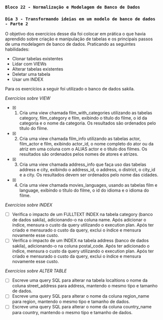 ### `Bloco 22 - Normalização e Modelagem de Banco de Dados`
### `Dia 3 - Transformando ideias em um modelo de banco de dados - Parte 2`

O objetivo dos exercícios desse dia foi colocar em prática o que havia aprendido sobre criação e manipulação de tabelas e os principais passos de uma modelagem de banco de dados. Praticando as seguintes habilidades:
  - Clonar tabelas existentes
  - Lidar com VIEWs
  - Alterar tabelas existentes
  - Deletar uma tabela
  - Usar um INDEX

Para os exercícios a seguir foi utilizado o banco de dados sakila.

_Exercícios sobre VIEW_
- [x] 1. Cria uma view chamada film_with_categories utilizando as tabelas category, film_category e film, exibindo o título do filme, o id da categoria e o nome da categoria. Os resultados são ordenados pelo título do filme.
- [x] 2. Cria uma view chamada film_info utilizando as tabelas actor, film_actor e film, exibindo actor_id, o nome completo do ator ou da atriz em uma coluna com o ALIAS actor e o título dos filmes. Os resultados são ordenados pelos nomes de atores e atrizes.
- [x] 3. Cria uma view chamada address_info que faça uso das tabelas address e city, exibindo o address_id, o address, o district, o city_id e a city. Os resultados devem ser ordenados pelo nome das cidades.
- [x] 4. Cria uma view chamada movies_languages, usando as tabelas film e language, exibindo o título do filme, o id do idioma e o idioma do filme.

_Exercícios sobre INDEX_
- [ ] Verifica o impacto de um FULLTEXT INDEX na tabela category (banco de dados sakila), adicionando-o na coluna name. Após adicionar o índice, mensura o custo da query utilizando o execution plan. Após ter criado e mensurado o custo da query, exclui o índice e mensura novamente esse custo.
- [ ] Verifica o impacto de um INDEX na tabela address (banco de dados sakila), adicionando-o na coluna postal_code. Após ter adicionado o índice, mensura o custo da query utilizando o execution plan. Após ter criado e mensurado o custo da query, exclui o índice e mensura novamente esse custo.

_Exercícios sobre ALTER TABLE_
- [ ] Escreve uma query SQL para alterar na tabela localtions o nome da coluna street_address para address, mantendo o mesmo tipo e tamanho de dados.
- [ ] Escreve uma query SQL para alterar o nome da coluna region_name para region, mantendo o mesmo tipo e tamanho de dados.
- [ ] Escreve uma query SQL para alterar o nome da coluna country_name para country, mantendo o mesmo tipo e tamanho de dados.
